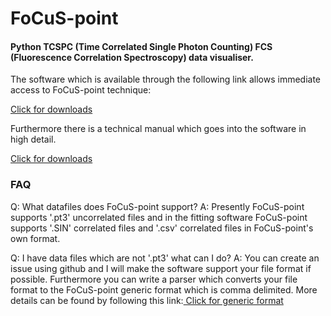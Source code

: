 
<html>
<head>
</head>
<body>
<H1>FoCuS-point</H1>

<H4>Python TCSPC (Time Correlated Single Photon Counting) FCS (Fluorescence Correlation Spectroscopy)  data visualiser. </H4>

<p> The software which is available through the following link allows immediate access to FoCuS-point technique:
<p><a href ="http://sara.molbiol.ox.ac.uk/dwaithe/download_page.html#FoCuS">Click for downloads</a></p>
<p>Furthermore there is a technical manual which goes into the software in high detail.</p>
<p><a href ="http://sara.molbiol.ox.ac.uk/dwaithe/download_page.html#FoCuS-manual">Click for downloads</a></p>

<h3>FAQ</h3>
<p>Q: What datafiles does FoCuS-point support? A: Presently FoCuS-point supports '.pt3' uncorrelated files and in the fitting software FoCuS-point supports '.SIN' correlated files and '.csv' correlated files in FoCuS-point's own format.
<p>Q: I have data files which are not '.pt3' what can I do?  A: You can create an issue using github and I will make the software support your file format if possible. Furthermore you can write a parser which converts your file format to the FoCuS-point generic format which is comma delimited. More details can be found by following this link:<a href ="http://sara.molbiol.ox.ac.uk/dwaithe/download_page.html#FoCuS-generic"> Click for generic format</a></p>

</body>
</html>